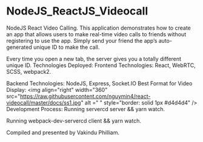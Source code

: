 # NodeJS_ReactJS_Videocall
NodeJS React Video Calling. 
This application demonstrates how to create an app that allows users to make real-time video calls to friends without registering to use the app.  Simply send your friend the app’s auto-generated unique ID to make the call.   

Every time you open a new tab, the server gives you a totally different unique ID.  Technologies Deployed:  Frontend Technologies: React, WebRTC, SCSS, webpack2.   

Backend Technologies: NodeJS,  Express,  Socket.IO  Best Format for Video Display:  &lt;img align="right" width="360" src="https://raw.githubusercontent.com/nguymin4/react-videocall/master/docs/ss1.jpg"  alt =" " style="border: solid 1px #d4d4d4" />    Development Process: Running servercd server &amp;&amp; yarn watch.  

Running webpack-dev-servercd client &amp;&amp; yarn watch.  

Compiled and presented by Vakindu Philliam.

